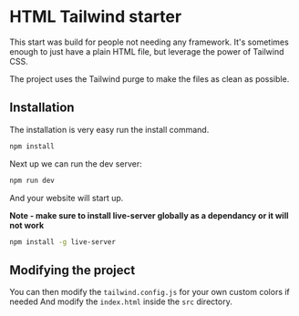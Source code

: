 # HTML Tailwind starter

This start was build for people not needing any framework.
It's sometimes enough to just have a plain HTML file, but leverage the power of Tailwind CSS.

The project uses the Tailwind purge to make the files as clean as possible.

## Installation

The installation is very easy run the install command.

```bash
npm install
```

Next up we can run the dev server:

```bash
npm run dev
```

And your website will start up.

**Note - make sure to install live-server globally as a dependancy or it will not work**

```bash
npm install -g live-server
```

## Modifying the project

You can then modify the `tailwind.config.js` for your own custom colors if needed
And modify the `index.html` inside the `src` directory.
